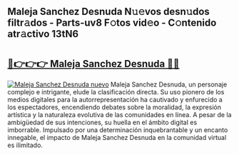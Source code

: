 ## Maleja Sanchez Desnuda N𝚞𝚎vos desn𝚞dos filtr𝚊dos - Parts-uv8 F𝚘tos vid𝚎o - C𝚘ntenido atr𝚊ctivo 13tN6

# <h2><a href="http://mbbpj4.tromn.icu/?c=Maleja+Sanchez+Desnuda">🔗👉👉👉 Maleja Sanchez Desnuda 🔗🔗</a></h2>

[![Maleja Sanchez Desnuda nuevo](https://i.imgur.com/pEAQMta.gif)](http://mbbpj4.tromn.icu/?c=Maleja+Sanchez+Desnuda)
Maleja Sanchez Desnuda, un personaje complejo e intrigante, elude la clasificación directa. Su uso pionero de los medios digitales para la autorrepresentación ha cautivado y enfurecido a los espectadores, encendiendo debates sobre la moralidad, la expresión artística y la naturaleza evolutiva de las comunidades en línea. A pesar de la ambigüedad de sus intenciones, su huella en el ámbito digital es imborrable. Impulsado por una determinación inquebrantable y un encanto innegable, el impacto de Maleja Sanchez Desnuda en la comunidad virtual es ilimitado.
